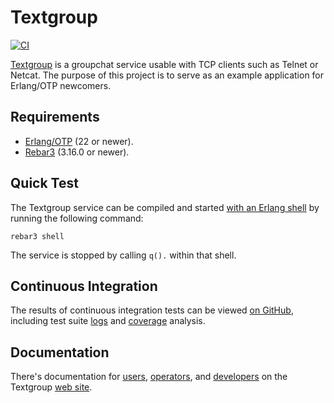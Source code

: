 # Textgroup

[![CI](https://github.com/weiss/textgroup/actions/workflows/ci.yml/badge.svg)][ci]

[Textgroup][textgroup] is a groupchat service usable with TCP clients such as
Telnet or Netcat. The purpose of this project is to serve as an example
application for Erlang/OTP newcomers.

## Requirements

- [Erlang/OTP][erlang] (22 or newer).
- [Rebar3][rebar3] (3.16.0 or newer).

## Quick Test

The Textgroup service can be compiled and started [with an Erlang shell][shell]
by running the following command:

```shell
rebar3 shell
```

The service is stopped by calling `q().` within that shell.

## Continuous Integration

The results of continuous integration tests can be viewed [on GitHub][ci],
including test suite [logs][ct_logs] and [coverage][coverage] analysis.

## Documentation

There's documentation for [users][users], [operators][ops], and
[developers][devs] on the Textgroup [web site][textgroup].

[textgroup]: https://weiss.github.io/textgroup/
[erlang]: https://erlang.org
[rebar3]: https://rebar3.org
[shell]: https://ferd.ca/rebar3-shell.html
[ci]: https://github.com/weiss/textgroup/actions/workflows/ci.yml
[ct_logs]: https://weiss.github.io/textgroup/logs/
[coverage]: https://weiss.github.io/textgroup/cover/
[users]: https://weiss.github.io/textgroup/users.html
[ops]: https://weiss.github.io/textgroup/operators.html
[devs]: https://weiss.github.io/textgroup/developers.html
